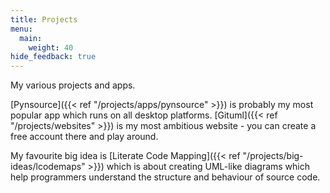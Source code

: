 ```yaml
---
title: Projects
menu:
  main:
    weight: 40
hide_feedback: true    
---
```


My various projects and apps. 

[Pynsource]({{< ref "/projects/apps/pynsource" >}}) is probably my most popular app which runs on all desktop platforms. [Gituml]({{< ref "/projects/websites" >}}) is my most ambitious website - you can create a free account there and play around.

My favourite big idea is [Literate Code Mapping]({{< ref "/projects/big-ideas/lcodemaps" >}}) which is about creating UML-like diagrams which help programmers understand the structure and behaviour of source code.

